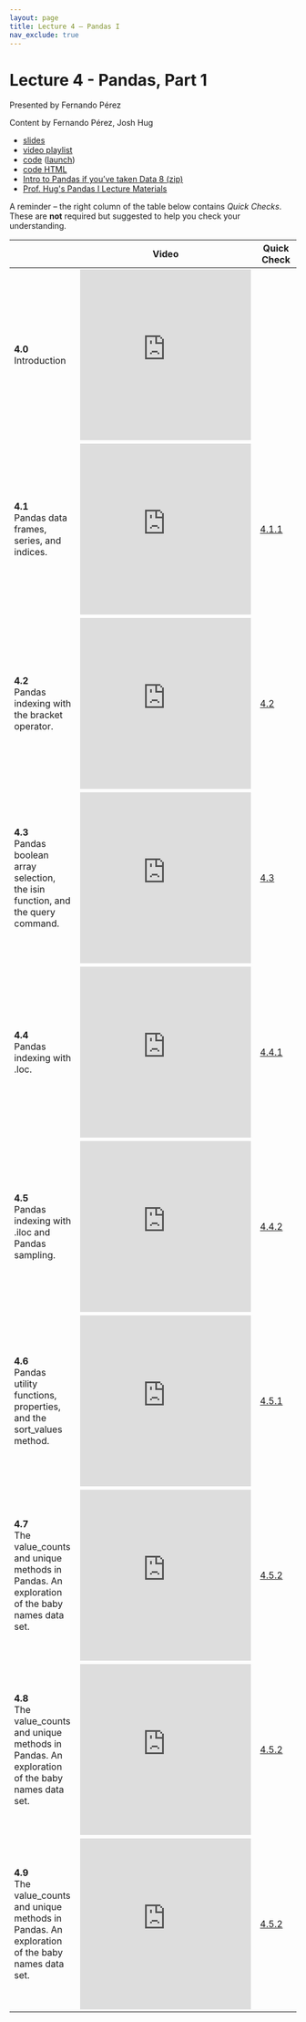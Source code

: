 ```yaml
---
layout: page
title: Lecture 4 – Pandas I
nav_exclude: true
---
```


# Lecture 4 - Pandas, Part 1

Presented by Fernando Pérez

Content by Fernando Pérez, Josh Hug

- [slides](https://docs.google.com/presentation/d/16ZeSryn94sL5u3PHQXveTGFvcVpu0qZcF73nbFFX59c/edit?usp=sharing)
- [video playlist](https://www.youtube.com/playlist?list=PLQCcNQgUcDfoD7vMjUf5r-VsDv5FyXqTj)
- [code](https://github.com/DS-100/su21/tree/main/lec/lec04) ([launch](https://data100.datahub.berkeley.edu/hub/user-redirect/git-sync?repo=https://github.com/DS-100/su21&subPath=lec/lec04/&branch=main))
- [code HTML](../../resources/assets/lectures/lec04/lec04.html)
- [Intro to Pandas if you’ve taken Data 8 (zip)](https://github.com/DS-100/su21/raw/main/lec/lec04/pandas_for_data8_students.zip)
- [Prof. Hug's Pandas I Lecture Materials](https://ds100.org/su20/lecture/lec5/)

A reminder – the right column of the table below contains _Quick Checks_. These are **not** required but suggested to help you check your understanding.

<table>
<colgroup>
<col style="width: 25%" />
<col style="width: 25%" />
<col style="width: 25%" />
</colgroup>
<thead>
<tr class="header">
<th></th>
<th>Video</th>
<th>Quick Check</th>
</tr>
</thead>
<tbody>
<tr>
<td><strong>4.0</strong> <br>Introduction</td>
<td><iframe width="300" height="300" height src="https://www.youtube.com/embed/P14Pv_S4Bb0" frameborder="0" allow="accelerometer; autoplay; encrypted-media; gyroscope; picture-in-picture" allowfullscreen></iframe></td>
<td></td>
</tr>
<tr>
<td><strong>4.1</strong> <br> Pandas data frames, series, and indices.</td>
<td><iframe width="300" height="300" height src="https://youtube.com/embed/VWa5J1GDHgE" frameborder="0" allow="accelerometer; autoplay; encrypted-media; gyroscope; picture-in-picture" allowfullscreen></iframe></td>
<td><a href="https://forms.gle/TPKUP9zp4wUqwe1m9" target="\_blank">4.1.1</a></td>
</tr>
<tr>
<td><strong>4.2</strong> <br> Pandas indexing with the bracket operator.</td>
<td><iframe width="300" height="300" height src="https://youtube.com/embed/J5pN8YFacfU" frameborder="0" allow="accelerometer; autoplay; encrypted-media; gyroscope; picture-in-picture" allowfullscreen></iframe></td>
<td><a href="https://forms.gle/Bh4Db3kj6cBPp1C66" target="\_blank">4.2</a></td>
</tr>
<tr>
<td><strong>4.3</strong> <br> Pandas boolean array selection, the isin function, and the query command.</td>
<td><iframe width="300" height="300" height src="https://youtube.com/embed/DaL2ekf-sls" frameborder="0" allow="accelerometer; autoplay; encrypted-media; gyroscope; picture-in-picture" allowfullscreen></iframe></td>
<td><a href="https://forms.gle/o3dQcr2TP27SXRDJ9" target="\_blank">4.3</a></td>
</tr>
<tr>
<td><strong>4.4</strong> <br> Pandas indexing with .loc.</td>
<td><iframe width="300" height="300" height src="https://youtube.com/embed/_nvnW7I2N2g" frameborder="0" allow="accelerometer; autoplay; encrypted-media; gyroscope; picture-in-picture" allowfullscreen></iframe></td>
<td><a href="https://forms.gle/wwY4Nwjh2GXqRdbT8" target="\_blank">4.4.1</a></td>
</tr>
<tr>
<td><strong>4.5</strong> <br> Pandas indexing with .iloc and Pandas sampling.</td>
<td><iframe width="300" height="300" height src="https://youtube.com/embed/SIl1oq_KXxU" frameborder="0" allow="accelerometer; autoplay; encrypted-media; gyroscope; picture-in-picture" allowfullscreen></iframe></td>
<td><a href="https://forms.gle/kSfLMZseJmdZSV2c9" target="\_blank">4.4.2</a></td>
</tr>
<tr>
<td><strong>4.6</strong> <br> Pandas utility functions, properties, and the sort_values method.</td>
<td><iframe width="300" height="300" height src="https://youtube.com/embed/N1BTxLsYE30" frameborder="0" allow="accelerometer; autoplay; encrypted-media; gyroscope; picture-in-picture" allowfullscreen></iframe></td>
<td><a href="https://forms.gle/S4bsdy1UvNgBLdZGA" target="\_blank">4.5.1</a></td>
</tr>
<tr>
<td><strong>4.7</strong> <br> The value_counts and unique methods in Pandas. An exploration of the baby names data set.</td>
<td><iframe width="300" height="300" height src="https://youtube.com/embed/TaUFFW3jB40" frameborder="0" allow="accelerometer; autoplay; encrypted-media; gyroscope; picture-in-picture" allowfullscreen></iframe></td>
<td><a href="https://forms.gle/45oUVd4JAo2mfwhL9" target="\_blank">4.5.2</a></td>
</tr>
<tr>
<td><strong>4.8</strong> <br> The value_counts and unique methods in Pandas. An exploration of the baby names data set.</td>
<td><iframe width="300" height="300" height src="https://youtube.com/embed/TaUFFW3jB40" frameborder="0" allow="accelerometer; autoplay; encrypted-media; gyroscope; picture-in-picture" allowfullscreen></iframe></td>
<td><a href="https://forms.gle/XUi4JvZKzPxAwddz8" target="\_blank">4.5.2</a></td>
</tr>
<tr>
<td><strong>4.9</strong> <br> The value_counts and unique methods in Pandas. An exploration of the baby names data set.</td>
<td><iframe width="300" height="300" height src="https://youtube.com/embed/TaUFFW3jB40" frameborder="0" allow="accelerometer; autoplay; encrypted-media; gyroscope; picture-in-picture" allowfullscreen></iframe></td>
<td><a href="https://forms.gle/qEyPe8n2KpWVfMuc9" target="\_blank">4.5.2</a></td>
</tr>
<tr>
